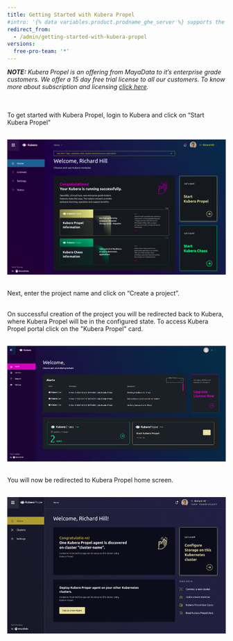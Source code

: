 ```yaml
---
title: Getting Started with Kubera Propel
#intro: '{% data variables.product.prodname_ghe_server %} supports the same powerful API available on {% data variables.product.prodname_dotcom_the_website %} as well as its own set of API endpoints.'
redirect_from:
  - /admin/getting-started-with-kubera-propel
versions:
  free-pro-team: '*'
---
```


<i>
<b>
NOTE:</b> Kubera Propel is an offering from MayaData to it’s enterprise grade customers. We offer a 15 day free trial license to all our customers.  
To know more about subscription and licensing <a href="https://kubera-docs.mayadatastaging.io/en/free-pro-team@latest/desktop">click here</a>.
</i>


<br><br>
To get started with Kubera Propel, login to Kubera and click on “Start Kubera Propel"
<br><br>

<a href="/assets/images/propel_main.png"><img class="image-with-border" src="/assets/images/propel_main.png"></a>
<br><br> 

Next, enter the project name and click on “Create a project”. 
<br><br>

On successful creation of the project you will be redirected back to Kubera, where Kubera Propel will be in the configured state. To access Kubera Propel portal click on  the "Kubera Propel" card.
<br><br>


<a href="/assets/images/propel_license.png"><img class="image-with-border" src="/assets/images/propel_license.png"></a>
<br><br>

You will now be redirected to Kubera Propel home screen.
<br><br>


<a href="/assets/images/propel1.png"><img class="image-with-border" src="/assets/images/propel1.png"></a>
<br><br>
